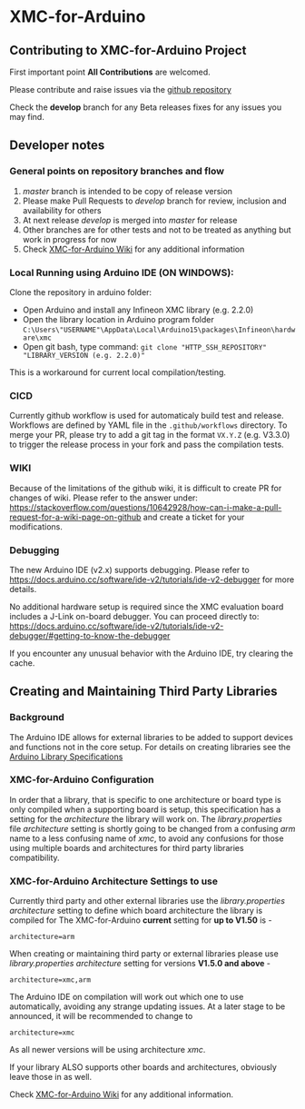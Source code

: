 # XMC-for-Arduino
## Contributing to XMC-for-Arduino Project
First important point **All Contributions** are welcomed.

Please contribute and raise issues via the [github repository](https://github.com/Infineon/XMC-for-Arduino/tree/develop) 

Check the **develop** branch for any Beta releases fixes for any issues you may find. 

## Developer notes

### General points on repository branches and flow

1. _master_ branch is intended to be copy of release version
2. Please make Pull Requests to _develop_ branch for review, inclusion and availability for others
3. At next release _develop_ is merged into _master_ for release
4. Other branches are for other tests and not to be treated as anything but work in progress for now
5. Check [XMC-for-Arduino Wiki](https://github.com/Infineon/XMC-for-Arduino/wiki) for any additional information

### Local Running using Arduino IDE (**ON WINDOWS**):
Clone the repository in arduino folder:
- Open Arduino and install any Infineon XMC library (e.g. 2.2.0)
- Open the library location in Arduino program folder
`C:\Users\"USERNAME"\AppData\Local\Arduino15\packages\Infineon\hardware\xmc`
- Open git bash, type command:
`git clone "HTTP_SSH_REPOSITORY" "LIBRARY_VERSION (e.g. 2.2.0)"`

This is a workaround for current local compilation/testing.

### CICD

Currently github workflow is used for automaticaly build test and release. Workflows are defined by YAML file in the `.github/workflows` directory. 
To merge your PR, please try to add a git tag in the format `VX.Y.Z` (e.g. V3.3.0) to trigger the release process in your fork and pass the compilation tests.

### WIKI
Because of the limitations of the github wiki, it is difficult to create PR for changes of wiki. Please refer to the answer under: https://stackoverflow.com/questions/10642928/how-can-i-make-a-pull-request-for-a-wiki-page-on-github and create a ticket for your modifications.

### Debugging
The new Arduino IDE (v2.x) supports debugging. Please refer to https://docs.arduino.cc/software/ide-v2/tutorials/ide-v2-debugger for more details.

No additional hardware setup is required since the XMC evaluation board includes a J-Link on-board debugger. You can proceed directly to:
https://docs.arduino.cc/software/ide-v2/tutorials/ide-v2-debugger/#getting-to-know-the-debugger

If you encounter any unusual behavior with the Arduino IDE, try clearing the cache.

## Creating and Maintaining Third Party Libraries
### Background
The Arduino IDE allows for external libraries to be added to support devices and functions
not in the core setup. For details on creating libraries see the 
[Arduino Library Specifications](https://arduino.github.io/arduino-cli/library-specification/)
### XMC-for-Arduino Configuration
In order that a library, that is specific to one architecture or board type is only 
compiled when a supporting board is setup, this specification has a setting for the 
*architecture* the library will work on. The *library.properties* file *architecture* 
setting is shortly going to be changed from a confusing *arm* name to a less confusing 
name of *xmc*, to avoid any confusions for those using multiple boards and architectures 
for third party libraries compatibility.
### XMC-for-Arduino Architecture Settings to use
Currently third party and other external libraries use the *library.properties* 
*architecture* setting to define which board architecture the library is compiled for
The XMC-for-Arduino **current** setting for **up to V1.50** is -
~~~
architecture=arm
~~~

When creating or maintaining third party or external libraries please use *library.properties* 
*architecture* setting for versions **V1.5.0 and above** -
~~~
architecture=xmc,arm
~~~
The Arduino IDE on compilation will work out which one to use automatically, avoiding any strange updating issues.
At a later stage to be announced, it will be recommended to change to
~~~
architecture=xmc
~~~
As all newer versions will be using architecture *xmc*.

If your library ALSO supports other boards and architectures, obviously leave those in as well.

Check [XMC-for-Arduino Wiki](https://github.com/Infineon/XMC-for-Arduino/wiki) for any additional information.
